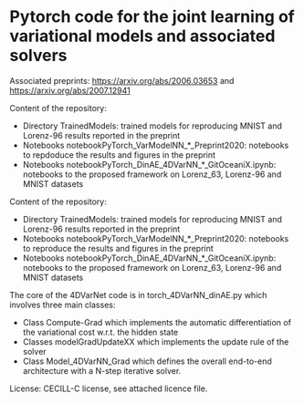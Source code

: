 # Pytorch code for the joint learning of variational models and associated solvers

Associated preprints: https://arxiv.org/abs/2006.03653 and https://arxiv.org/abs/2007.12941

Content of the repository:
- Directory TrainedModels: trained models for reproducing MNIST and Lorenz-96 results reported in the preprint
- Notebooks notebookPyTorch_VarModelNN_*_Preprint2020: notebooks to repdoduce the results and figures in the preprint
- Notebooks notebookPyTorch_DinAE_4DVarNN_*_GitOceaniX.ipynb: notebooks to the proposed framework on Lorenz_63, Lorenz-96 and MNIST datasets

Content of the repository:
- Directory TrainedModels: trained models for reproducing MNIST and Lorenz-96 results reported in the preprint
- Notebooks notebookPyTorch_VarModelNN_*_Preprint2020: notebooks to reproduce the results and figures in the preprint
- Notebooks notebookPyTorch_DinAE_4DVarNN_*_GitOceaniX.ipynb: notebooks to the proposed framework on Lorenz_63, Lorenz-96 and MNIST datasets

The core of the 4DVarNet code is in torch_4DVarNN_dinAE.py which involves three main classes:
- Class Compute-Grad which implements the automatic differentiation of the variational cost w.r.t. the hidden state
- Classes modelGradUpdateXX which implements the update rule of the solver
- Class Model_4DVarNN_Grad which defines the overall end-to-end architecture with a N-step iterative solver.

License: CECILL-C license, see attached licence file.
